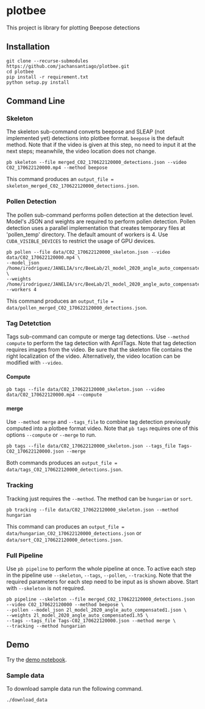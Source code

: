 # plotbee
This project is library for plotting Beepose detections

## Installation

```
git clone --recurse-submodules https://github.com/jachansantiago/plotbee.git
cd plotbee
pip install -r requirement.txt
python setup.py install
```

## Command Line

### Skeleton
The skeleton sub-command converts beepose and SLEAP (not implemented yet) detections into plotbee format. `beepose` is the default method. Note that if the video is given at this step, no need to input it at the next steps; meanwhile, the video location does not change.

```
pb skeleton --file merged_C02_170622120000_detections.json --video C02_170622120000.mp4 --method beepose
```
This command produces an `output_file = skeleton_merged_C02_170622120000_detections.json`.

### Pollen Detection
The pollen sub-command performs pollen detection at the detection level. Model's JSON and weights are required to perform pollen detection. Pollen detection uses a parallel implementation that creates temporary files at 'pollen_temp' directory. The default amount of workers is 4. Use `CUDA_VISIBLE_DEVICES` to restrict the usage of GPU devices.

```
pb pollen --file data/C02_170622120000_skeleton.json --video data/C02_170622120000.mp4 \
--model_json /home/irodriguez/JANELIA/src/BeeLab/2l_model_2020_angle_auto_compensated1.json \
--weights /home/irodriguez/JANELIA/src/BeeLab/2l_model_2020_angle_auto_compensated1.h5 --workers 4
```
This command produces an `output_file = data/pollen_merged_C02_170622120000_detections.json`.

### Tag Detetction

Tags sub-command can compute or merge tag detections. Use `--method compute` to perform the tag detection with AprilTags. Note that tag detection requires images from the video. Be sure that the skeleton file contains the right localization of the video. Alternatively, the video location can be modified with `--video`.
#### Compute
```
pb tags --file data/C02_170622120000_skeleton.json --video data/C02_170622120000.mp4 --compute
```

#### merge
Use `--method merge` and `--tags_file` to combine tag detection previously computed into a plotbee format video. Note that `pb tags` requires one of this options `--compute` or `--merge` to run. 
```
pb tags --file data/C02_170622120000_skeleton.json --tags_file Tags-C02_170622120000.json --merge
```
Both commands produces an `output_file = data/tags_C02_170622120000_detections.json`.

### Tracking
Tracking just requires the `--method`. The method can be `hungarian` or `sort`.
```
pb tracking --file data/C02_170622120000_skeleton.json --method hungarian
```
This command can produces an `output_file = data/hungarian_C02_170622120000_detections.json` or `data/sort_C02_170622120000_detections.json`.

### Full Pipeline
Use `pb pipeline` to perform the whole pipeline at once. To active each step in the pipeline use `--skeleton`, `--tags`, `--pollen`, `--tracking`. Note that the required parameters for each step need to be input as is shown above. Start with `--skeleton` is not required. 
```
pb pipeline --skeleton --file merged_C02_170622120000_detections.json --video C02_170622120000 --method beepose \
--pollen --model_json 2l_model_2020_angle_auto_compensated1.json \
--weights 2l_model_2020_angle_auto_compensated1.h5 \
--tags --tags_file Tags-C02_170622120000.json --method merge \
--tracking --method hungarian
```

## Demo

Try the [demo notebook](https://github.com/jachansantiago/plotbee/blob/master/notebooks/video_example.ipynb).

### Sample data
To download sample data run the following command.
```
./download_data
```


